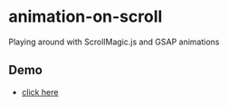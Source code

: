 # animation-on-scroll
Playing around with ScrollMagic.js and GSAP animations 

## Demo

* [click here](https://hubertstrawa.github.io/animation-on-scroll/)
